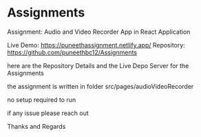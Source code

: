 # Assignments


Assignment: Audio and Video Recorder App in React Application

Live Demo: https://puneethassignment.netlify.app/
Repository: https://github.com/puneethbc12/Assignments


here are the Repository Details and the Live Depo Server for the Assignments


the assignment is written in folder
src/pages/audioVideoRecorder


no setup required to run 

if any issue please reach out


Thanks and Regards

